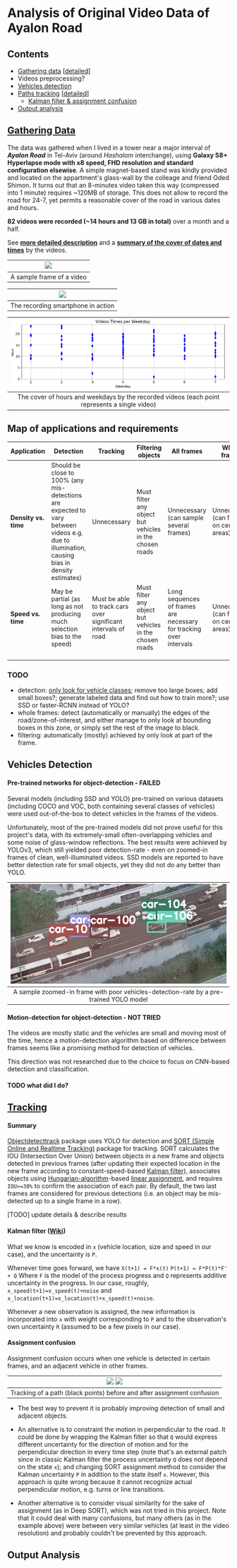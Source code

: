 # Analysis of Original Video Data of Ayalon Road


## Contents
- [Gathering data](#gathering-data) [[detailed](https://github.com/ido90/AyalonRoad/blob/master/photographer)]
- Videos preprocessing?
- [Vehicles detection](#vehicles-detection)
- [Paths tracking](#tracking) [[detailed](https://github.com/ido90/AyalonRoad/blob/master/tracker)]
   - [Kalman filter & assignment confusion](#kalman-filter-wiki)
- [Output analysis](#output-analysis)


## [Gathering Data](https://github.com/ido90/AyalonRoad/blob/master/photographer)

The data was gathered when I lived in a tower near a major interval of ***Ayalon Road*** in Tel-Aviv (around *Hashalom* interchange), using **Galaxy S8+ Hyperlapse mode with x8 speed, FHD resolution and standard configuration elsewise**.
A simple magnet-based stand was kindly provided and located on the appartment's glass-wall by the colleage and friend Oded Shimon.
It turns out that an 8-minutes video taken this way (compressed into 1 minute) requires ~120MB of storage.
This does not allow to record the road for 24-7, yet permits a reasonable cover of the road in various dates and hours.

**82 videos were recorded (~14 hours and 13 GB in total)** over a month and a half.

See [**more detailed description**](https://github.com/ido90/AyalonRoad/blob/master/photographer) and a [**summary of the cover of dates and times**](https://github.com/ido90/AyalonRoad/blob/master/photographer/VideosTimes.ipynb) by the videos.

| ![](https://github.com/ido90/AyalonRoad/blob/master/Output/Data%20samples/day_crowded_minor_reflections.png) |
| :--: |
| A sample frame of a video |

| ![](https://idogreenberg.neocities.org/linked_images/stand2.jpg) |
| :--: |
| The recording smartphone in action |

| ![](https://github.com/ido90/AyalonRoad/blob/master/photographer/videos_times.png) |
| :--: |
| The cover of hours and weekdays by the recorded videos (each point represents a single video) |


## Map of applications and requirements

| **Application** | **Detection** | **Tracking** | **Filtering objects** | **All frames** | **Whole frames** |  |
| ---- | ---- | ---- | ---- | ---- | ---- | ---- |
| **Density vs. time** | Should be close to 100% (any mis-detections are expected to vary between videos e.g. due to illumination, causing bias in density estimates) | Unnecessary | Must filter any object but vehicles in the chosen roads | Unnecessary (can sample several frames) | Unnecessary (can focus on certain areas) |  |
| **Speed vs. time** | May be partial (as long as not producing much selection bias to the speed) | Must be able to track cars over significant intervals of road | Must filter any object but vehicles in the chosen roads | Long sequences of frames are necessary for tracking over intervals | Unnecessary (can focus on certain areas) |  |
|  |  |  |  |  |  |  |
|  |  |  |  |  |  |  |
|  |  |  |  |  |  |  |

### TODO
- detection: [only look for vehicle classes](https://github.com/pjreddie/darknet/issues/142); remove too large boxes; add small boxes?; generate labeled data and find out how to train more?; use SSD or faster-RCNN instead of YOLO?
- whole frames: detect (automatically or manually) the edges of the road/zone-of-interest, and either manage to only look at bounding boxes in this zone, or simply set the rest of the image to black.
- filtering: automatically (mostly) achieved by only look at part of the frame.


## Vehicles Detection

#### Pre-trained networks for object-detection - FAILED
Several models (including SSD and YOLO) pre-trained on various datasets (including COCO and VOC, both containing several classes of vehicles) were used out-of-the-box to detect vehicles in the frames of the videos.

Unfortunately, most of the pre-trained models did not prove useful for this project's data, with its extremely-small often-overlapping vehicles and some noise of glass-window reflections.
The best results were achieved by YOLOv3, which still yielded poor detection-rate - even on zoomed-in frames of clean, well-illuminated videos.
SSD models are reported to have better detection rate for small objects, yet they did not do any better than YOLO.

| ![](https://github.com/ido90/AyalonRoad/blob/master/Output/Detection%20issues/poor_detection_rate.png) |
| :--: |
| A sample zoomed-in frame with poor vehicles-detection-rate by a pre-trained YOLO model |

#### Motion-detection for object-detection - NOT TRIED
The videos are mostly static and the vehicles are small and moving most of the time, hence a motion-detection algorithm based on difference between frames seems like a promising method for detection of vehicles.

This direction was not researched due to the choice to focus on CNN-based detection and classification.

#### TODO what did I do?


## [Tracking](https://github.com/ido90/AyalonRoad/tree/master/Tracker)

#### Summary

[Objectdetecttrack](https://github.com/cfotache/pytorch_objectdetecttrack) package uses YOLO for detection and [SORT (Simple Online and Realtime Tracking)](https://github.com/abewley/sort) package for tracking. SORT calculates the IOU (Intersection Over Union) between objects in a new frame and objects detected in previous frames (after updating their expected location in the new frame according to constant-speed-based [Kalman filter](https://filterpy.readthedocs.io/en/latest/kalman/KalmanFilter.html)), associates objects using [Hungarian-algorithm](https://en.wikipedia.org/wiki/Hungarian_algorithm)-based [linear assignment](https://kite.com/python/docs/sklearn.utils.linear_assignment_.linear_assignment), and requires `IOU>=30%` to confirm the association of each pair.
By default, the two last frames are considered for previous detections (i.e. an object may be mis-detected up to a single frame in a row).

[TODO] update details & describe results

#### Kalman filter ([Wiki](https://en.wikipedia.org/wiki/Kalman_filter))

What we know is encoded in `x` (vehicle location, size and speed in our case), and the uncertainty is `P`.

Whenever time goes forward, we have
```X(t+1) = F*x(t)```
```P(t+1) = F*P(t)*F' + Q```
Where `F` is the model of the process progress and `Q` represents additive uncertainty in the progress.
In our case, roughly, `x_speed(t+1)=x_speed(t)+noise` and `x_location(t+1)=x_location(t)+x_speed(t)+noise`.

Whenever a new observation is assigned, the new information is incorporated into `x` with weight corresponding to `P` and to the observation's own uncertainty `R` (assumed to be a few pixels in our case).

#### Assignment confusion

Assignment confusion occurs when one vehicle is detected in certain frames, and an adjacent vehicle in other frames.

| ![](https://github.com/ido90/AyalonRoad/blob/master/Output/Tracking%20issues/assignment%20confusion%20before.png) ![](https://github.com/ido90/AyalonRoad/blob/master/Output/Tracking%20issues/assignment%20confusion%20after.png) |
| :--: |
| Tracking of a path (black points) before and after assignment confusion |

- The best way to prevent it is probably improving detection of small and adjacent objects.

- An alternative is to constraint the motion in perpendicular to the road.
It could be done by wrapping the Kalman filter so that `Q` would express different uncertainty for the direction of motion and for the perpendicular direction in every time step (note that's an external patch since in classic Kalman filter the process uncertainty `Q` does not depend on the state `x`); and changing SORT assignment method to consider the Kalman uncertainty `P` in addition to the state itself `x`.
However, this approach is quite wrong because it cannot recognize actual perpendicular motion, e.g. turns or line transitions.

- Another alternative is to consider visual similarity for the sake of assignment (as in Deep SORT), which was not tried in this project.
Note that it could deal with many confusions, but many others (as in the example above) were between very similar vehicles (at least in the video resolution) and probably couldn't be prevented by this approach.


## Output Analysis
